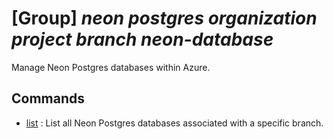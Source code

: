 # [Group] _neon postgres organization project branch neon-database_

Manage Neon Postgres databases within Azure.

## Commands

- [list](/Commands/neon/postgres/organization/project/branch/neon-database/_list.md)
: List all Neon Postgres databases associated with a specific branch.
